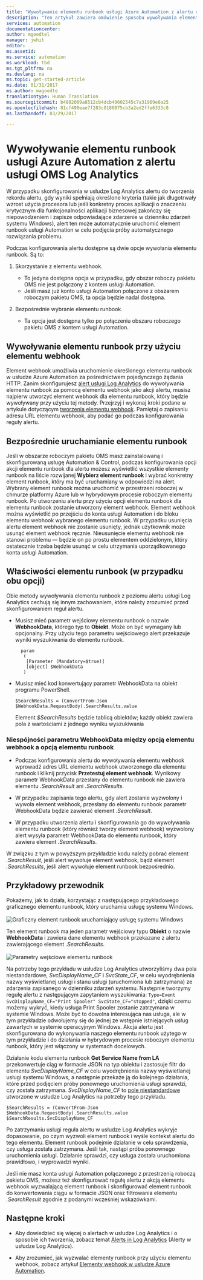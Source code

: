 ```yaml
---
title: "Wywoływanie elementu runbook usługi Azure Automation z alertu usługi Log Analytics | Microsoft Docs"
description: "Ten artykuł zawiera omówienie sposobu wywoływania elementu runbook usługi Automation z alertu usługi Microsoft OMS Log Analytics."
services: automation
documentationcenter: 
author: mgoedtel
manager: jwhit
editor: 
ms.assetid: 
ms.service: automation
ms.workload: tbd
ms.tgt_pltfrm: na
ms.devlang: na
ms.topic: get-started-article
ms.date: 01/31/2017
ms.author: magoedte
translationtype: Human Translation
ms.sourcegitcommit: b4802009a8512cb4dcb49602545c7a31969e0a25
ms.openlocfilehash: 81cf490eae7f283c0180875cb3a2ed2ffe6333c8
ms.lasthandoff: 03/29/2017

---
```


# <a name="calling-an-azure-automation-runbook-from-an-oms-log-analytics-alert"></a>Wywoływanie elementu runbook usługi Azure Automation z alertu usługi OMS Log Analytics

W przypadku skonfigurowania w usłudze Log Analytics alertu do tworzenia rekordu alertu, gdy wyniki spełniają określone kryteria (takie jak długotrwały wzrost użycia procesora lub jeśli konkretny proces aplikacji o znaczeniu krytycznym dla funkcjonalności aplikacji biznesowej zakończy się niepowodzeniem i zapisze odpowiadające zdarzenie w dzienniku zdarzeń systemu Windows), alert ten może automatycznie uruchomić element runbook usługi Automation w celu podjęcia próby automatycznego rozwiązania problemu.  

Podczas konfigurowania alertu dostępne są dwie opcje wywołania elementu runbook.  Są to:

1. Skorzystanie z elementu webhook.
   * To jedyna dostępna opcja w przypadku, gdy obszar roboczy pakietu OMS nie jest połączony z kontem usługi Automation.
   * Jeśli masz już konto usługi Automation połączone z obszarem roboczym pakietu OMS, ta opcja będzie nadal dostępna.  

2. Bezpośrednie wybranie elementu runbook.
   * Ta opcja jest dostępna tylko po połączeniu obszaru roboczego pakietu OMS z kontem usługi Automation.  

## <a name="calling-a-runbook-using-a-webhook"></a>Wywoływanie elementu runbook przy użyciu elementu webhook

Element webhook umożliwia uruchomienie określonego elementu runbook w usłudze Azure Automation za pośrednictwem pojedynczego żądania HTTP.  Zanim skonfigurujesz [alert usługi Log Analytics](../log-analytics/log-analytics-alerts.md#alert-rules) do wywoływania elementu runbook za pomocą elementu webhook jako akcji alertu, musisz najpierw utworzyć element webhook dla elementu runbook, który będzie wywoływany przy użyciu tej metody.  Przejrzyj i wykonaj kroki podane w artykule dotyczącym [tworzenia elementu webhook](automation-webhooks.md#creating-a-webhook). Pamiętaj o zapisaniu adresu URL elementu webhook, aby podać go podczas konfigurowania reguły alertu.   

## <a name="calling-a-runbook-directly"></a>Bezpośrednie uruchamianie elementu runbook

Jeśli w obszarze roboczym pakietu OMS masz zainstalowaną i skonfigurowaną usługę Automation & Control, podczas konfigurowania opcji akcji elementu runbook dla alertu możesz wyświetlić wszystkie elementy runbook na liście rozwijanej **Wybierz element runbook** i wybrać konkretny element runbook, który ma być uruchamiany w odpowiedzi na alert.  Wybrany element runbook można uruchomić w przestrzeni roboczej w chmurze platformy Azure lub w hybrydowym procesie roboczym elementu runbook.  Po utworzeniu alertu przy użyciu opcji elementu runbook dla elementu runbook zostanie utworzony element webhook.  Element webhook można wyświetlić po przejściu do konta usługi Automation i do bloku elementu webhook wybranego elementu runbook.  W przypadku usunięcia alertu element webhook nie zostanie usunięty, jednak użytkownik może usunąć element webhook ręcznie.  Nieusunięcie elementu webhook nie stanowi problemu — będzie on po prostu elementem oddzielonym, który ostatecznie trzeba będzie usunąć w celu utrzymania uporządkowanego konta usługi Automation.  

## <a name="characteristics-of-a-runbook-for-both-options"></a>Właściwości elementu runbook (w przypadku obu opcji)

Obie metody wywoływania elementu runbook z poziomu alertu usługi Log Analytics cechują się innym zachowaniem, które należy zrozumieć przed skonfigurowaniem reguł alertu.  

* Musisz mieć parametr wejściowy elementu runbook o nazwie **WebhookData**, którego typ to **Obiekt**.  Może on być wymagany lub opcjonalny.  Przy użyciu tego parametru wejściowego alert przekazuje wyniki wyszukiwania do elementu runbook.

        param  
         (  
          [Parameter (Mandatory=$true)]  
          [object] $WebhookData  
         )

*  Musisz mieć kod konwertujący parametr WebhookData na obiekt programu PowerShell.

    `$SearchResults = (ConvertFrom-Json $WebhookData.RequestBody).SearchResults.value`

    Element *$SearchResults* będzie tablicą obiektów; każdy obiekt zawiera pola z wartościami z jednego wyniku wyszukiwania

### <a name="webhookdata-inconsistencies-between-the-webhook-option-and-runbook-option"></a>Niespójności parametru WebhookData między opcją elementu webhook a opcją elementu runbook

* Podczas konfigurowania alertu do wywoływania elementu webhook wprowadź adres URL elementu webhook utworzonego dla elementu runbook i kliknij przycisk **Przetestuj element webhook**.  Wynikowy parametr WebhookData przesłany do elementu runbook nie zawiera elementu *.SearchResult* ani *.SearchResults*.

*  W przypadku zapisania tego alertu, gdy alert zostanie wyzwolony i wywoła element webhook, przesłany do elementu runbook parametr WebhookData będzie zawierać element *.SearchResult*.
* W przypadku utworzenia alertu i skonfigurowania go do wywoływania elementu runbook (który również tworzy element webhook) wyzwolony alert wysyła parametr WebhookData do elementu runbook, który zawiera element *.SearchResults*.

W związku z tym w powyższym przykładzie kodu należy pobrać element *.SearchResult*, jeśli alert wywołuje element webhook, bądź element *.SearchResults*, jeśli alert wywołuje element runbook bezpośrednio.

## <a name="example-walkthrough"></a>Przykładowy przewodnik

Pokażemy, jak to działa, korzystając z następującego przykładowego graficznego elementu runbook, który uruchamia usługę systemu Windows.<br><br> ![Graficzny element runbook uruchamiający usługę systemu Windows](media/automation-invoke-runbook-from-omsla-alert/automation-runbook-restartservice.png)<br>

Ten element runbook ma jeden parametr wejściowy typu **Obiekt** o nazwie **WebhookData** i zawiera dane elementu webhook przekazane z alertu zawierającego element *.SearchResults*.<br><br> ![Parametry wejściowe elementu runbook](media/automation-invoke-runbook-from-omsla-alert/automation-runbook-restartservice-inputparameter.png)<br>

Na potrzeby tego przykładu w usłudze Log Analytics utworzyliśmy dwa pola niestandardowe, *SvcDisplayName_CF* i *SvcState_CF*, w celu wyodrębnienia nazwy wyświetlanej usługi i stanu usługi (uruchomiona lub zatrzymana) ze zdarzenia zapisanego w dzienniku zdarzeń systemu.  Następnie tworzymy regułę alertu z następującym zapytaniem wyszukiwania: `Type=Event SvcDisplayName_CF="Print Spooler" SvcState_CF="stopped"`, dzięki czemu możemy wykryć, kiedy usługa Print Spooler zostanie zatrzymana w systemie Windows.  Może być to dowolna interesująca nas usługa, ale w tym przykładzie odwołujemy się do jednej ze wstępnie istniejących usług zawartych w systemie operacyjnym Windows.  Akcja alertu jest skonfigurowana do wykonywania naszego elementu runbook użytego w tym przykładzie i do działania w hybrydowym procesie roboczym elementu runbook, który jest włączony w systemach docelowych.   

Działanie kodu elementu runbook **Get Service Name from LA** przekonwertuje ciąg w formacie JSON na typ obiektu i zastosuje filtr do elementu *SvcDisplayName_CF* w celu wyodrębnienia nazwy wyświetlanej usługi systemu Windows, a następnie przekaże ją do kolejnego działania, które przed podjęciem próby ponownego uruchomienia usługi sprawdzi, czy została zatrzymana.  *SvcDisplayName_CF* to [pole niestandardowe](../log-analytics/log-analytics-custom-fields.md) utworzone w usłudze Log Analytics na potrzeby tego przykładu.

    $SearchResults = (ConvertFrom-Json $WebhookData.RequestBody).SearchResults.value
    $SearchResults.SvcDisplayName_CF  

Po zatrzymaniu usługi reguła alertu w usłudze Log Analytics wykryje dopasowanie, po czym wyzwoli element runbook i wyśle kontekst alertu do tego elementu. Element runbook podejmie działanie w celu sprawdzenia, czy usługa została zatrzymana. Jeśli tak, nastąpi próba ponownego uruchomienia usługi. Działanie sprawdzi, czy usługa została uruchomiona prawidłowo, i wyprowadzi wyniki.     

Jeśli nie masz konta usługi Automation połączonego z przestrzenią roboczą pakietu OMS, możesz też skonfigurować regułę alertu z akcją elementu webhook wyzwalającą element runbook i skonfigurować element runbook do konwertowania ciągu w formacie JSON oraz filtrowania elementu *.SearchResult* zgodnie z podanymi wcześniej wskazówkami.    

## <a name="next-steps"></a>Następne kroki

* Aby dowiedzieć się więcej o alertach w usłudze Log Analytics i o sposobie ich tworzenia, zobacz temat [Alerts in Log Analytics](../log-analytics/log-analytics-alerts.md) (Alerty w usłudze Log Analytics).

* Aby zrozumieć, jak wyzwalać elementy runbook przy użyciu elementu webhook, zobacz artykuł [Elementy webhook w usłudze Azure Automation](automation-webhooks.md).

